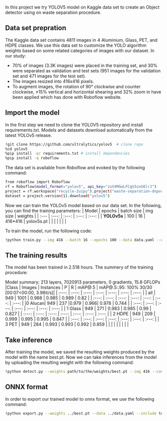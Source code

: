 In this project we try YOLOV5 model on Kaggle data set to create an Object detector using on waste separation procedure.
## Data set prepration
The Kaggle data set contains 4811 images in 4 Aluminium, Glass, PET, and HDPE classes. We use this data set to customize the YOLO algorithm weights based on some related categories of images with our dataset.
In our study:
* 70% of images (3.3K images) were placed in the training set, and 30% were separated as validation and test sets (951 images for the validation set and 471 images for the test set). 
* The images resized into 416x416 pixels. 
* To augment images, the rotation of 90&deg; clockwise and counter clockwise, &plusmn;15% vertical and horizontal shearing and 32% zoom in have been applied which has done with Roboflow website.
## Import the model
In the first step we need to clone the YOLOV5 repository and install requirements.txt. Models and datasets download automatically from the latest YOLOv5 release.
```bash
!git clone https://github.com/ultralytics/yolov5  # clone repo
%cd yolov5
%pip install -qr requirements.txt # install dependencies
%pip install -q roboflow
```
The data set is available from Roboflow and evoked by the following command:
```bash
from roboflow import Roboflow
rf = Roboflow(model_format="yolov5", api_key="zuV4MGwLFCgU3zoG6lrJ")
project = rf.workspace("recycle-2uipy").project("waste-separation-dnpvc")
dataset = project.version(1).download("yolov5")
```
Now we can train the YOLOv5 model based on our data set. In the following, you can find the training parameters:
| Model | epochs | batch size | img size | weights | 
| :--- | :---: | :---: | :---: | :---: |
| **YOLOv5s** | 100 | 16 | 416*416 | yolov5s.pt |
|  |  |  |  |  |

To train the model, run the following code:
```bash
!python train.py --img 416 --batch 16 --epochs 100 --data data.yaml --weights yolov5s.pt
```
## The training results
The model has been trained in 2.518 hours. The summery of the training procedure:

Model summary: 213 layers, 7020913 parameters, 0 gradients, 15.8 GFLOPs
|Class  |   Images | Instances  |   P    |  R  |   mAP@.5 | mAP@.5:.95: 100% 30/30 [00:07<00:00,  3.96it/s]|
| :---: | :---: | :---: | :---: | :---: | :---: | :---: |
|  all  |  949  |  1001 | 0.988 | 0.985 | 0.989 | 0.82  |
| :---: | :---: | :---: | :---: | :---: | :---: | :---: |
|0 Alucan| 949  | 237   |0.979  |  0.966|   0.978    |  0.744 |
| :---: | :---: | :---: | :---: | :---: | :---: | :---: |
|  1 Glass   |     949   |     271    |  0.983   |   0.985   |    0.99   |   0.827 |
| :---: | :---: | :---: | :---: | :---: | :---: | :---: |
|  2 HDPE    |    949    |    209   |   0.999   |   0.995   |   0.995   |   0.847 |
| :---: | :---: | :---: | :---: | :---: | :---: | :---: |
|  3 PET     |   949    |    284   |   0.993    |  0.993   |   0.992    |  0.859 |
|  |  |  |  |  |  |  |

## Take inference

After training the model, we saved the resulting weights produced by the model with the name best.pt. Now we can take inferences from the model by uploading the resulting weight with the following command:
```bash 
!python detect.py --weights path/to/the/weights/best.pt --img 416 --conf 0.1 --source {dataset.location}/images
```
## ONNX format
In order to export our trained model to onnx format, we use the following command:
```bash
!python export.py --weights ../best.pt --data ../data.yaml --include torchscript onnx  --imgsz 416 416
```

